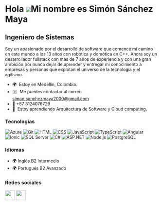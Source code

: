 Hola ![](https://user-images.githubusercontent.com/18350557/176309783-0785949b-9127-417c-8b55-ab5a4333674e.gif)Mi nombre es Simón Sánchez Maya
==========================================================================================================================================

Ingeniero de Sistemas
------------------

Soy un apasionado por el desarrollo de software que comencé mi camino en este mundo a los 13 años con robótica y domótica en C++. Ahora soy un desarrollador fullstack con más de 7 años de experiencia y con una gran ambición por nunca dejar de aprender y entregar mi conocimiento a empresas y personas que explotan el universo de la tecnología y el agilismo.

* 🌍  Estoy en Medellín, Colombia.
* ✉️  Me puedes contactar al correo [simon.sanchezmaya2000@gmail.com](mailto:simon.sanchezmaya2000@gmail.com)
* 🚀 +57 3124076729
* 🧠  Estoy aprendiendo Arquitectura de Software y Cloud computing.

### Tecnologias

![Azure](https://img.shields.io/badge/-Azure-0089D6?logo=microsoft-azure&logoColor=white&style=flat-square)
![Git](https://img.shields.io/badge/-Git-F05032?logo=git&logoColor=white&style=flat-square&color=F05032)
![HTML](https://img.shields.io/badge/-HTML-E34F26?logo=html5&logoColor=white&style=flat-square&color=E34F26)
![CSS](https://img.shields.io/badge/-CSS-1572B6?logo=css3&logoColor=white&style=flat-square&color=1572B6)
![JavaScript](https://img.shields.io/badge/-JavaScript-F7DF1E?logo=javascript&logoColor=black&style=flat-square&color=F7DF1E)
![TypeScript](https://img.shields.io/badge/-TypeScript-007ACC?logo=typescript&logoColor=white&style=flat-square&color=007ACC)
![Angular](https://img.shields.io/badge/-Angular-DD0031?logo=angular&logoColor=white&style=flat-square&color=DD0031)
![Ionic](https://img.shields.io/badge/-Ionic-3880FF?logo=ionic&logoColor=white&style=flat-square&color=3880FF)
![SQL Server](https://img.shields.io/badge/-SQL%20Server-CC2927?logo=microsoft-sql-server&logoColor=white&style=flat-square&color=CC2927)
![C#](https://img.shields.io/badge/-C%23-239120?logo=c-sharp&logoColor=white&style=flat-square&color=239120)
![ASP.NET](https://img.shields.io/badge/-ASP.NET-512BD4?logo=.net&logoColor=white&style=flat-square&color=512BD4)
![Node.js](https://img.shields.io/badge/-Node.js-339933?logo=node.js&logoColor=white&style=flat-square&color=339933)
![PostgreSQL](https://img.shields.io/badge/-PostgreSQL-336791?logo=postgresql&logoColor=white&style=flat-square&color=336791)

### Idiomas
* 🌍  Inglés B2 Intermedio
* 🌍  Portugués B2 Avanzado  

### Redes sociales

<p align="left"> <a href="http://www.instagram.com/simontry?igshid=ZDdkNTZiNTM=" target="_blank" rel="noreferrer"><img src="https://raw.githubusercontent.com/danielcranney/readme-generator/main/public/icons/socials/instagram.svg" width="32" height="32" /></a> <a href="https://www.linkedin.com/in/simon-sanchez-maya" target="_blank" rel="noreferrer"><img src="https://raw.githubusercontent.com/danielcranney/readme-generator/main/public/icons/socials/linkedin.svg" width="32" height="32" /></a></p>
